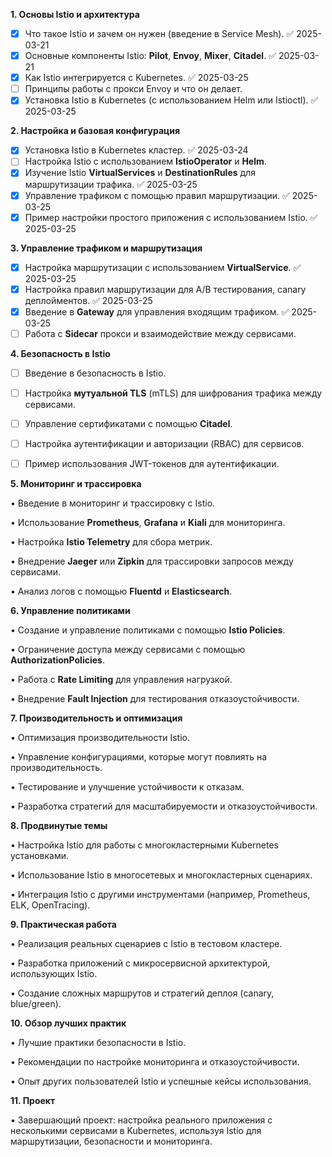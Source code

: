 **1. Основы Istio и архитектура**
- [x] Что такое Istio и зачем он нужен (введение в Service Mesh). ✅ 2025-03-21
- [x] Основные компоненты Istio: **Pilot**, **Envoy**, **Mixer**, **Citadel**. ✅ 2025-03-21
- [x] Как Istio интегрируется с Kubernetes. ✅ 2025-03-25
- [ ] Принципы работы с прокси Envoy и что он делает.
- [x] Установка Istio в Kubernetes (с использованием Helm или Istioctl). ✅ 2025-03-25

**2. Настройка и базовая конфигурация**
- [x] Установка Istio в Kubernetes кластер. ✅ 2025-03-24
- [ ] Настройка Istio с использованием **IstioOperator** и **Helm**.
- [x] Изучение Istio **VirtualServices** и **DestinationRules** для маршрутизации трафика. ✅ 2025-03-25
- [x] Управление трафиком с помощью правил маршрутизации. ✅ 2025-03-25
- [x] Пример настройки простого приложения с использованием Istio. ✅ 2025-03-25

**3. Управление трафиком и маршрутизация**

- [x] Настройка маршрутизации с использованием **VirtualService**. ✅ 2025-03-25
- [x] Настройка правил маршрутизации для A/B тестирования, canary деплойментов. ✅ 2025-03-25
- [x] Введение в **Gateway** для управления входящим трафиком. ✅ 2025-03-25
- [ ] Работа с **Sidecar** прокси и взаимодействие между сервисами.

**4. Безопасность в Istio**

- [ ] Введение в безопасность в Istio.
- [ ] Настройка **мутуальной TLS** (mTLS) для шифрования трафика между сервисами.
- [ ] Управление сертификатами с помощью **Citadel**.
- [ ] Настройка аутентификации и авторизации (RBAC) для сервисов.
- [ ] Пример использования JWT-токенов для аутентификации.

  

**5. Мониторинг и трассировка**

• Введение в мониторинг и трассировку с Istio.

• Использование **Prometheus**, **Grafana** и **Kiali** для мониторинга.

• Настройка **Istio Telemetry** для сбора метрик.

• Внедрение **Jaeger** или **Zipkin** для трассировки запросов между сервисами.

• Анализ логов с помощью **Fluentd** и **Elasticsearch**.

  

**6. Управление политиками**

• Создание и управление политиками с помощью **Istio Policies**.

• Ограничение доступа между сервисами с помощью **AuthorizationPolicies**.

• Работа с **Rate Limiting** для управления нагрузкой.

• Внедрение **Fault Injection** для тестирования отказоустойчивости.

  

**7. Производительность и оптимизация**

• Оптимизация производительности Istio.

• Управление конфигурациями, которые могут повлиять на производительность.

• Тестирование и улучшение устойчивости к отказам.

• Разработка стратегий для масштабируемости и отказоустойчивости.

  

**8. Продвинутые темы**

• Настройка Istio для работы с многокластерными Kubernetes установками.

• Использование Istio в многосетевых и многокластерных сценариях.

• Интеграция Istio с другими инструментами (например, Prometheus, ELK, OpenTracing).

  

**9. Практическая работа**

• Реализация реальных сценариев с Istio в тестовом кластере.

• Разработка приложений с микросервисной архитектурой, использующих Istio.

• Создание сложных маршрутов и стратегий деплоя (canary, blue/green).

  

**10. Обзор лучших практик**

• Лучшие практики безопасности в Istio.

• Рекомендации по настройке мониторинга и отказоустойчивости.

• Опыт других пользователей Istio и успешные кейсы использования.

  

**11. Проект**

• Завершающий проект: настройка реального приложения с несколькими сервисами в Kubernetes, используя Istio для маршрутизации, безопасности и мониторинга.